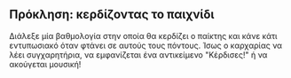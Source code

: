 ## Πρόκληση: κερδίζοντας το παιχνίδι

Διάλεξε μία βαθμολογία στην οποία θα κερδίζει ο παίκτης και κάνε κάτι εντυπωσιακό όταν φτάνει σε αυτούς τους πόντους. Ίσως ο καρχαρίας να λέει συγχαρητήρια, να εμφανίζεται ένα αντικείμενο "Κέρδισες!" ή να ακούγεται μουσική!